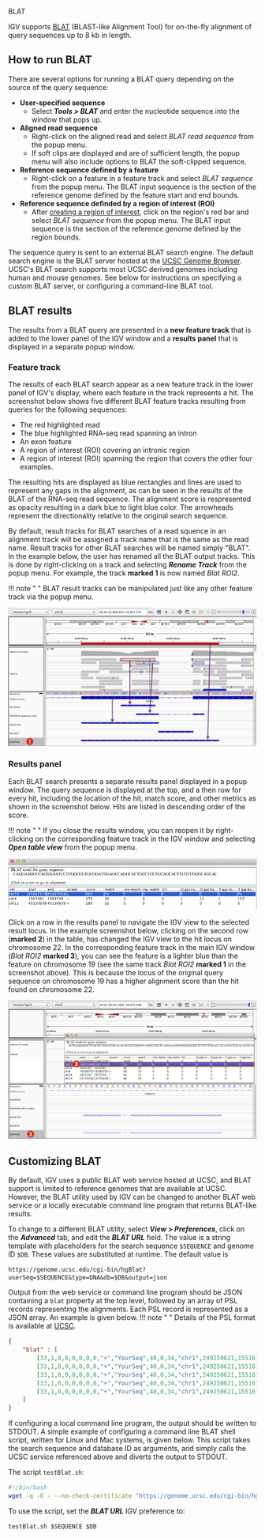 
<!---
The page title should not go in the menu
-->
<p class="page-title"> BLAT </p>

IGV supports  [BLAT](http://en.wikipedia.org/wiki/BLAT_%28bioinformatics%29) (BLAST-like Alignment Tool) for on-the-fly 
alignment of query sequences up to 8 kb in length. 

## How to run BLAT

There are several options for running a BLAT query depending on the source of the query sequence:

* **User-specified sequence** 
    * Select _**Tools > BLAT**_  and enter the nucleotide sequence into the window that pops up.
* **Aligned read sequence** 
    * Right-click on the aligned read and select _BLAT read sequence_ from the popup menu. 
    * If soft clips are displayed and are of sufficient length, the popup menu will also include options to BLAT the soft-clipped sequence.
* **Reference sequence defined by a feature** 
    * Right-click on a feature in a feature track and select _BLAT sequence_ from the popup menu. The BLAT input sequence is the section of the reference genome defined by the feature start and end bounds.
* **Reference sequence definded by a region of interest (ROI)**
    * After [creating a region of interest](../../navigation/#regions-of-interest), click on the
  region's red bar and select _BLAT sequence_ from the popup menu. The BLAT input sequence is the section of the
  reference genome defined by the region bounds.

The sequence query is sent to an external BLAT search engine. The default search engine is the BLAT server hosted at 
the [UCSC Genome Browser](https://genome.ucsc.edu/cgi-bin/hgBlat). UCSC's BLAT search supports most UCSC
derived genomes including human and mouse genomes.  See below for instructions on specifying a custom BLAT server,
or configuring a command-line BLAT tool.

## BLAT results

The results from a BLAT query are presented in a **new feature track** that is added to the lower panel of the IGV window and a **results panel** that is displayed in a separate popup window.


### Feature track

The results of each BLAT search appear as a new feature track in the lower panel of IGV's display, where each feature in the track represents a hit. 
The screenshot below shows five different BLAT feature tracks resulting from queries for the following sequences:

* The red highlighted read
* The blue highlighted RNA-seq read spanning an intron
* An exon feature
* A region of interest (ROI) covering an intronic region
* A region of interest (ROI) spanning the region that covers the other four examples.

The resulting hits are displayed as blue rectangles and lines are used to represent any gaps in the alignment, as can be seen in the results of the BLAT of the RNA-seq read sequence. The alignment score is respresented as opacity resulting in a dark blue to light blue color. The arrowheads represent the directionality relative to the original search sequence.

By default, result tracks for BLAT searches of a read squence in an alignment track will be assigned a track name that is the same as the read name. Result tracks for other BLAT searches will be named simply "BLAT". In the example below, the user has renamed all the BLAT output tracks. This is done by right-clicking on a track and selecting _**Rename Track**_ from the popup menu. For example, the track **marked 1** is now named _Blat ROI2_. 

!!! note " "
    BLAT result tracks can be manipulated just like any other feature track via the popup menu.

![](../img/SL_BLAT1b_2015-04-01.png)

### Results panel

Each BLAT search presents a separate results panel displayed in a popup window. The query sequence is displayed at the top, and a then row for every hit, including the location of the hit, match score, and other metrics
as shown in the screenshot below. Hits are listed in descending order of the score. 

!!! note " "
    If you close the results window, you can reopen it by right-clicking on the corresponding feature track in the IGV window and selecting _**Open table view**_ from the popup menu.

![](../img/Screenshot%202015-04-01%2015.41.18.png)


Click on a row in the results panel to navigate the IGV view to the selected result locus. In the example screenshot below, clicking on the second row (**marked 2**) in the table, has changed the IGV view to the hit locus on chromosome 22. In the corresponding feature track in the main IGV window (_Blat ROI2_ **marked 3**), you can see the feature is a lighter blue than the feature on chromosome 19 (see the same track _Blat ROI2_ **marked 1** in the screenshot above). This is because the locus of the original query sequence on chromosome 19 has a higher alignment score than the hit found on chromosome 22.

![](../img/SL_BLAT2-3_2015-04-01.png)


## Customizing BLAT

By default, IGV uses a public BLAT web service hosted at UCSC, and BLAT support is limited to reference genomes that are available at UCSC.  However, the BLAT utility used by IGV can be changed to another BLAT web service or a locally executable command line program that returns BLAT-like results.

To change to a different BLAT utility, select 
_**View > Preferences**_, click on the _**Advanced**_ tab, and edit the ***BLAT URL*** field.  The value is a string template with placeholders for the 
search sequence ```$SEQUENCE``` and genome ID ```$DB```.  These values are substituted at runtime.  The default 
value is

```
https://genome.ucsc.edu/cgi-bin/hgBlat?userSeq=$SEQUENCE&type=DNA&db=$DB&output=json
```

Output from the web service or command line program should be JSON containing a ```blat``` property at the top level, 
followed by an array of PSL records representing the alignments.   Each PSL record is represented as a JSON array.  An example is given below.
!!! note " "
    Details of the PSL format is available at [UCSC](http://genome.ucsc.edu/FAQ/FAQformat#format2).   

```json
{
    "blat" : [
        [33,1,0,0,0,0,0,0,"+","YourSeq",40,0,34,"chr1",249250621,155161117,155161151,1, 34,0,155161117],
        [33,1,0,0,0,0,0,0,"+","YourSeq",40,0,34,"chr1",249250621,155161255,155161289,1, 34,0,155161255],
        [33,1,0,0,0,0,0,0,"+","YourSeq",40,0,34,"chr1",249250621,155161315,155161349,1, 34,0,155161315],
        [33,1,0,0,0,0,0,0,"+","YourSeq",40,0,34,"chr1",249250621,155161435,155161469,1, 34,0,155161435],
        [33,1,0,0,0,0,0,0,"+","YourSeq",40,0,34,"chr1",249250621,155161495,155161529,1, 34,0,155161495]
    ]
}
```

If configuring a local command line program, the output should be written to STDOUT.
A simple example of configuring a command line BLAT shell script, written for Linux and Mac systems, is given below.  This script takes the search sequence and database ID as arguments, and simply calls the UCSC service referenced above and diverts the output to STDOUT. 

The script ```testBlat.sh```:

```bash
#!/bin/bash
wget -q -O - --no-check-certificate "https://genome.ucsc.edu/cgi-bin/hgBlat?userSeq=$1&type=DNA&db=$2&output=json"
```

To use the script, set the ***BLAT URL*** IGV preference to:

```
testBlat.sh $SEQUENCE $DB
```








